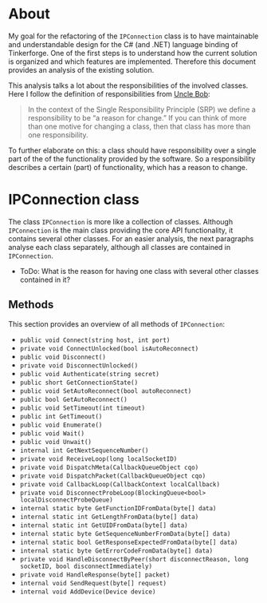 # About

My goal for the refactoring of the `IPConnection` class is to have maintainable and understandable design for the C# (and .NET) language binding of Tinkerforge. One of the first steps is to understand how the current solution is organized and which features are implemented. Therefore this document provides an analysis of the existing solution.

This analysis talks a lot about the responsibilities of the involved classes. Here I follow the definition of responsibilities from [Uncle Bob](http://www.objectmentor.com/resources/articles/srp.pdf):

> In the context of the Single Responsibility Principle (SRP) we define a responsibility to be “a reason for change.” If you can think of more than one motive for changing a class, then that class has more than one responsibility.

To further elaborate on this: a class should have responsibility over a single part of the of the functionality provided by the software. So a responsibility describes a certain (part) of functionality, which has a reason to change.

# IPConnection class

The class `IPConnection` is more like a collection of classes. Although `IPConnection` is the main class providing the core API functionality, it contains several other classes. For an easier analysis, the next paragraphs analyse each class separately, although all classes are contained in `IPConnection`.

-	ToDo: What is the reason for having one class with several other classes contained in it?

## Methods

This section provides an overview of all methods of `IPConnection`:

-	`public void Connect(string host, int port)`
-	`private void ConnectUnlocked(bool isAutoReconnect)`
-	`public void Disconnect()`
-	`private void DisconnectUnlocked()`
-	`public void Authenticate(string secret)`
-	`public short GetConnectionState()`
-	`public void SetAutoReconnect(bool autoReconnect)`
-	`public bool GetAutoReconnect()`
-	`public void SetTimeout(int timeout)`
-	`public int GetTimeout()`
-	`public void Enumerate()`
-	`public void Wait()`
-	`public void Unwait()`
-	`internal int GetNextSequenceNumber()`
-	`private void ReceiveLoop(long localSocketID)`
-	`private void DispatchMeta(CallbackQueueObject cqo)`
-	`private void DispatchPacket(CallbackQueueObject cqo)`
-	`private void CallbackLoop(CallbackContext localCallback)`
-	`private void DisconnectProbeLoop(BlockingQueue<bool> localDisconnectProbeQueue)`
-	`internal static byte GetFunctionIDFromData(byte[] data)`
-	`internal static int GetLengthFromData(byte[] data)`
-	`internal static int GetUIDFromData(byte[] data)`
-	`internal static byte GetSequenceNumberFromData(byte[] data)`
-	`internal static bool GetResponseExpectedFromData(byte[] data)`
-	`internal static byte GetErrorCodeFromData(byte[] data)`
-	`private void HandleDisconnectByPeer(short disconnectReason, long socketID, bool disconnectImmediately)`
-	`private void HandleResponse(byte[] packet)`
-	`internal void SendRequest(byte[] request)`
-	`internal void AddDevice(Device device)`
